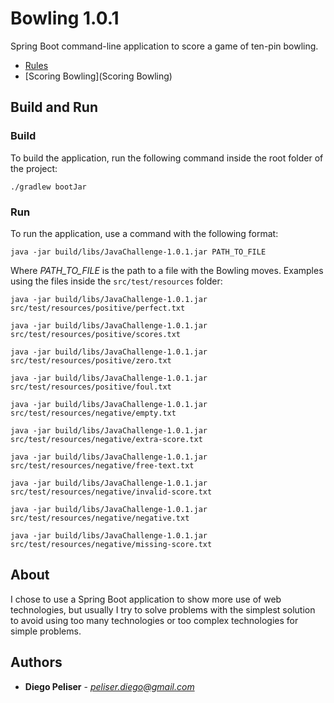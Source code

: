 Bowling 1.0.1
=============

Spring Boot command-line application to score a game of ten-pin bowling.

- [Rules](https://en.wikipedia.org/wiki/Ten-pin_bowling#Rules_of_play)
- [Scoring Bowling](Scoring Bowling)

## Build and Run

### Build

To build the application, run the following command inside the root folder of the project:

```
./gradlew bootJar
```

### Run

To run the application, use a command with the following format:

```
java -jar build/libs/JavaChallenge-1.0.1.jar PATH_TO_FILE
```

Where _PATH_TO_FILE_ is the path to a file with the Bowling moves. Examples using the files inside the `src/test/resources` folder:

```
java -jar build/libs/JavaChallenge-1.0.1.jar src/test/resources/positive/perfect.txt

java -jar build/libs/JavaChallenge-1.0.1.jar src/test/resources/positive/scores.txt

java -jar build/libs/JavaChallenge-1.0.1.jar src/test/resources/positive/zero.txt

java -jar build/libs/JavaChallenge-1.0.1.jar src/test/resources/positive/foul.txt

java -jar build/libs/JavaChallenge-1.0.1.jar src/test/resources/negative/empty.txt

java -jar build/libs/JavaChallenge-1.0.1.jar src/test/resources/negative/extra-score.txt

java -jar build/libs/JavaChallenge-1.0.1.jar src/test/resources/negative/free-text.txt

java -jar build/libs/JavaChallenge-1.0.1.jar src/test/resources/negative/invalid-score.txt

java -jar build/libs/JavaChallenge-1.0.1.jar src/test/resources/negative/negative.txt

java -jar build/libs/JavaChallenge-1.0.1.jar src/test/resources/negative/missing-score.txt
```

## About

I chose to use a Spring Boot application to show more use of web technologies, but usually I try to solve problems with 
the simplest solution to avoid using too many technologies or too complex technologies for simple problems.

## Authors

* **Diego Peliser** - *peliser.diego@gmail.com*